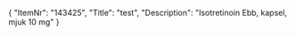 {
  "ItemNr": "143425",
  "Title": "test",
  "Description": "Isotretinoin Ebb, kapsel, mjuk 10 mg"
}